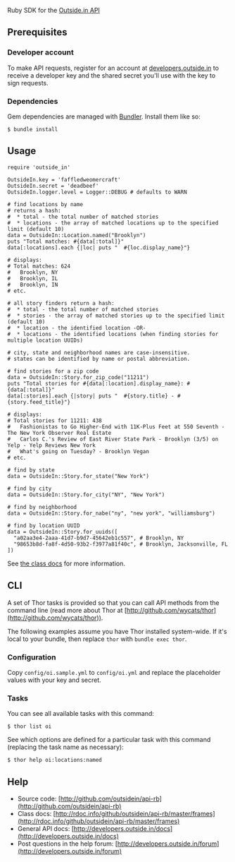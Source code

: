 Ruby SDK for the [Outside.in API](http://developers.outside.in/)

## Prerequisites

### Developer account

To make API requests, register for an account at [developers.outside.in](http://developers.outside.in/) to receive a developer key and the shared secret you'll use with the key to sign requests.

### Dependencies

Gem dependencies are managed with [Bundler](http://gembundler.com/). Install them like so:

    $ bundle install

## Usage

    require 'outside_in'

    OutsideIn.key = 'faffledweomercraft'
    OutsideIn.secret = 'deadbeef'
    OutsideIn.logger.level = Logger::DEBUG # defaults to WARN

    # find locations by name
    # returns a hash:
    #  * total - the total number of matched stories
    #  * locations - the array of matched locations up to the specified limit (default 10)
    data = OutsideIn::Location.named("Brooklyn")
    puts "Total matches: #{data[:total]}"
    data[:locations].each {|loc| puts "  #{loc.display_name}"}

    # displays:
    # Total matches: 624
    #   Brooklyn, NY
    #   Brooklyn, IL
    #   Brooklyn, IN
    # etc.

    # all story finders return a hash:
    #  * total - the total number of matched stories
    #  * stories - the array of matched stories up to the specified limit (default 10)
    #  * location - the identified location -OR-
    #  * locations - the identified locations (when finding stories for multiple location UUIDs)

    # city, state and neighborhood names are case-insensitive.
    # states can be identified by name or postal abbreviation.

    # find stories for a zip code
    data = OutsideIn::Story.for_zip_code("11211")
    puts "Total stories for #{data[:location].display_name}: #{data[:total]}"
    data[:stories].each {|story| puts "  #{story.title} - #{story.feed_title}"}

    # displays:
    # Total stories for 11211: 438
    #   Fashionistas to Go Higher-End with 11K-Plus Feet at 550 Seventh - The New York Observer Real Estate
    #   Carlos C.'s Review of East River State Park - Brooklyn (3/5) on Yelp - Yelp Reviews New York
    #   What's going on Tuesday? - Brooklyn Vegan
    # etc.

    # find by state
    data = OutsideIn::Story.for_state("New York")

    # find by city
    data = OutsideIn::Story.for_city("NY", "New York")

    # find by neighborhood
    data = OutsideIn::Story.for_nabe("ny", "new york", "williamsburg")

    # find by location UUID
    data = OutsideIn::Story.for_uuids([
      "a02aa3e4-2aaa-41d7-b9d7-45642eb1c557", # Brooklyn, NY
      "98653b8d-fa8f-4d50-93b2-f3977a81f40c", # Brooklyn, Jacksonville, FL
    ])

See [the class docs](http://rdoc.info/github/outsidein/api-rb/master/frames) for more information.

## CLI

A set of Thor tasks is provided so that you can call API methods from the command line (read more about Thor at [http://github.com/wycats/thor](http://github.com/wycats/thor)).

The following examples assume you have Thor installed system-wide. If it's local to your bundle, then replace `thor` with `bundle exec thor`.

### Configuration

Copy `config/oi.sample.yml` to `config/oi.yml` and replace the placeholder values with your key and secret.

### Tasks

You can see all available tasks with this command:

    $ thor list oi

See which options are defined for a particular task with this command (replacing the task name as necessary):

    $ thor help oi:locations:named

## Help

* Source code: [http://github.com/outsidein/api-rb](http://github.com/outsidein/api-rb)
* Class docs: [http://rdoc.info/github/outsidein/api-rb/master/frames](http://rdoc.info/github/outsidein/api-rb/master/frames)
* General API docs: [http://developers.outside.in/docs](http://developers.outside.in/docs)
* Post questions in the help forum: [http://developers.outside.in/forum](http://developers.outside.in/forum)
